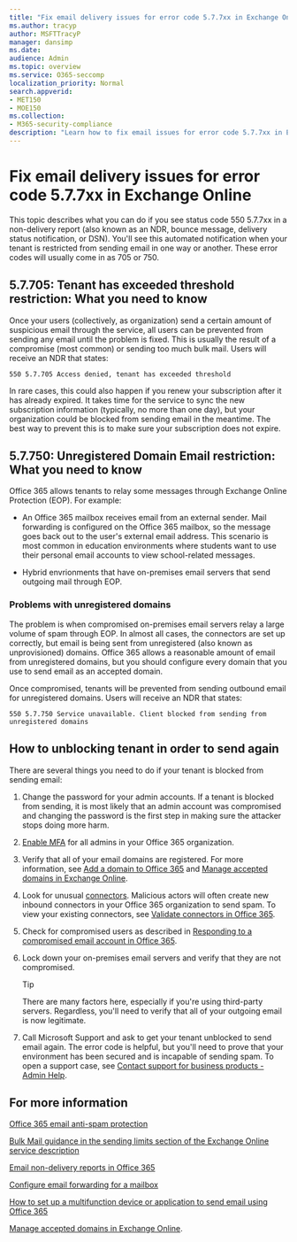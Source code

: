 ```yaml
---
title: "Fix email delivery issues for error code 5.7.7xx in Exchange Online"
ms.author: tracyp
author: MSFTTracyP
manager: dansimp
ms.date:
audience: Admin
ms.topic: overview
ms.service: O365-seccomp
localization_priority: Normal
search.appverid:
- MET150
- MOE150
ms.collection:
- M365-security-compliance
description: "Learn how to fix email issues for error code 5.7.7xx in Exchange Online (tenant blocked from sending mail)."
---
```


# Fix email delivery issues for error code 5.7.7xx in Exchange Online

This topic describes what you can do if you see status code 550 5.7.7xx in a non-delivery report (also known as an NDR, bounce message, delivery status notification, or DSN). You'll see this automated notification when your tenant is restricted from sending email in one way or another. These error codes will usually come in as 705 or 750.

## 5.7.705: Tenant has exceeded threshold restriction: What you need to know

Once your users (collectively, as organization) send a certain amount of suspicious email through the service, all users can be prevented from sending any email until the problem is fixed. This is usually the result of a compromise (most common) or sending too much bulk mail. Users will receive an NDR that states:

`550 5.7.705 Access denied, tenant has exceeded threshold`

In rare cases, this could also happen if you renew your subscription after it has already expired. It takes time for the service to sync the new subscription information (typically, no more than one day), but your organization could be blocked from sending email in the meantime. The best way to prevent this is to make sure your subscription does not expire.

## 5.7.750: Unregistered Domain Email restriction: What you need to know

Office 365 allows tenants to relay some messages through Exchange Online Protection (EOP). For example:

- An Office 365 mailbox receives email from an external sender. Mail forwarding is configured on the Office 365 mailbox, so the message goes back out to the user's external email address. This scenario is most common in education environments where students want to use their personal email accounts to view school-related messages.

- Hybrid envrionments that have on-premises email servers that send outgoing mail through EOP.

### Problems with unregistered domains

The problem is when compromised on-premises email servers relay a large volume of spam through EOP. In almost all cases, the connectors are set up correctly, but email is being sent from unregistered (also known as unprovisioned) domains. Office 365 allows a reasonable amount of email from unregistered domains, but you should configure every domain that you use to send email as an accepted domain.

Once compromised, tenants will be prevented from sending outbound email for unregistered domains. Users will receive an NDR that states:

`550 5.7.750 Service unavailable. Client blocked from sending from unregistered domains`

## How to unblocking tenant in order to send again

There are several things you need to do if your tenant is blocked from sending email:

1. Change the password for your admin accounts. If a tenant is blocked from sending, it is most likely that an admin account was compromised and changing the password is the first step in making sure the attacker stops doing more harm.

2. [Enable MFA](https://docs.microsoft.com/office365/admin/security-and-compliance/set-up-multi-factor-authentication) for all admins in your Office 365 organization.

3. Verify that all of your email domains are registered. For more information, see [Add a domain to Office 365](https://docs.microsoft.com/en-us/office365/admin/setup/add-domain) and [Manage accepted domains in Exchange Online](https://docs.microsoft.com/exchange/mail-flow-best-practices/manage-accepted-domains/manage-accepted-domains).

4. Look for unusual [connectors](https://docs.microsoft.com/exchange/mail-flow-best-practices/use-connectors-to-configure-mail-flow/use-connectors-to-configure-mail-flow). Malicious actors will often create new inbound connectors in your Office 365 organization to send spam. To view your existing connectors, see [Validate connectors in Office 365](https://docs.microsoft.com/exchange/mail-flow-best-practices/use-connectors-to-configure-mail-flow/validate-connectors).

5. Check for compromised users as described in [Responding to a compromised email account in Office 365](responding-to-a-compromised-email-account.md).

6. Lock down your on-premises email servers and verify that they are not compromised.

   > [!TIP]
   > There are many factors here, especially if you're using third-party servers. Regardless, you'll need to verify that all of your outgoing email is now legitimate.

7. Call Microsoft Support and ask to get your tenant unblocked to send email again. The error code is helpful, but you'll need to prove that your environment has been secured and is incapable of sending spam. To open a support case, see [Contact support for business products - Admin Help](https://docs.microsoft.com/office365/admin/contact-support-for-business-products).

## For more information

[Office 365 email anti-spam protection](anti-spam-protection.md)

[Bulk Mail guidance in the sending limits section of the Exchange Online service description](https://docs.microsoft.com/en-us/office365/servicedescriptions/exchange-online-service-description/exchange-online-limits#receiving-and-sending-limits)

[Email non-delivery reports in Office 365](https://docs.microsoft.com/exchange/mail-flow-best-practices/non-delivery-reports-in-exchange-online/non-delivery-reports-in-exchange-online)

[Configure email forwarding for a mailbox](https://docs.microsoft.com/exchange/recipients-in-exchange-online/manage-user-mailboxes/configure-email-forwarding)

[How to set up a multifunction device or application to send email using Office 365](https://docs.microsoft.com/Exchange/mail-flow-best-practices/how-to-set-up-a-multifunction-device-or-application-to-send-email-using-office-3)

[Manage accepted domains in Exchange Online](https://docs.microsoft.com/exchange/mail-flow-best-practices/manage-accepted-domains/manage-accepted-domains).
